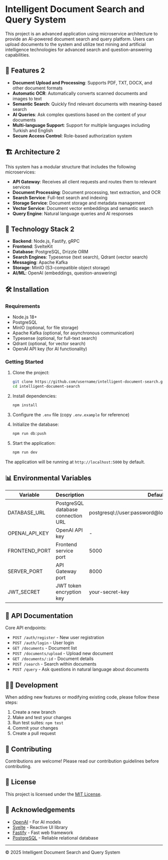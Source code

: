 # Intelligent Document Search and Query System

This project is an advanced application using microservice architecture to provide an AI-powered document search and query platform. Users can upload documents to the system and utilize text mining and artificial intelligence technologies for advanced search and question-answering capabilities.

## 🌟 Features 2

- **Document Upload and Processing**: Supports PDF, TXT, DOCX, and other document formats
- **Automatic OCR**: Automatically converts scanned documents and images to text
- **Semantic Search**: Quickly find relevant documents with meaning-based search
- **AI Queries**: Ask complex questions based on the content of your documents
- **Multi-language Support**: Support for multiple languages including Turkish and English
- **Secure Access Control**: Role-based authorization system

## 🏗️ Architecture 2

This system has a modular structure that includes the following microservices:

- **API Gateway**: Receives all client requests and routes them to relevant services
- **Document Processing**: Document processing, text extraction, and OCR
- **Search Service**: Full-text search and indexing
- **Storage Service**: Document storage and metadata management
- **Vector Service**: Document vector embeddings and semantic search
- **Query Engine**: Natural language queries and AI responses

## 🚀 Technology Stack 2

- **Backend**: Node.js, Fastify, gRPC
- **Frontend**: SvelteKit
- **Database**: PostgreSQL, Drizzle ORM
- **Search Engines**: Typesense (text search), Qdrant (vector search)
- **Messaging**: Apache Kafka
- **Storage**: MinIO (S3-compatible object storage)
- **AI/ML**: OpenAI (embeddings, question-answering)

## 🛠️ Installation

### Requirements

- Node.js 18+
- PostgreSQL
- MinIO (optional, for file storage)
- Apache Kafka (optional, for asynchronous communication)
- Typesense (optional, for full-text search)
- Qdrant (optional, for vector search)
- OpenAI API key (for AI functionality)

### Getting Started

1. Clone the project:
   ```bash
   git clone https://github.com/username/intelligent-document-search.git
   cd intelligent-document-search
   ```

2. Install dependencies:
   ```bash
   npm install
   ```

3. Configure the `.env` file (copy `.env.example` for reference)

4. Initialize the database:
   ```bash
   npm run db:push
   ```

5. Start the application:
   ```bash
   npm run dev
   ```

The application will be running at `http://localhost:5000` by default.

## 📊 Environmental Variables

| Variable | Description | Default |
|----------|-------------|---------|
| DATABASE_URL | PostgreSQL database connection URL | postgresql://user:password@localhost:5432/docusearch |
| OPENAI_API_KEY | OpenAI API key | - |
| FRONTEND_PORT | Frontend service port | 5000 |
| SERVER_PORT | API Gateway port | 8000 |
| JWT_SECRET | JWT token encryption key | your-secret-key |

## 📝 API Documentation

Core API endpoints:

- `POST /auth/register` - New user registration
- `POST /auth/login` - User login
- `GET /documents` - Document list
- `POST /documents/upload` - Upload new document
- `GET /documents/:id` - Document details
- `POST /search` - Search within documents
- `POST /query` - Ask questions in natural language about documents

## 👨‍💻 Development

When adding new features or modifying existing code, please follow these steps:

1. Create a new branch
2. Make and test your changes
3. Run test suites: `npm test`
4. Commit your changes
5. Create a pull request

## 🤝 Contributing

Contributions are welcome! Please read our contribution guidelines before contributing.

## 📜 License

This project is licensed under the [MIT License](LICENSE).

## 🙏 Acknowledgements

- [OpenAI](https://openai.com) - For AI models
- [Svelte](https://svelte.dev) - Reactive UI library
- [Fastify](https://fastify.io) - Fast web framework
- [PostgreSQL](https://postgresql.org) - Reliable relational database

---

© 2025 Intelligent Document Search and Query System
